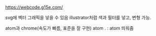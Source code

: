 
https://webcode.g15e.com/

svg에 벡터 그래픽을 넣을 수 있음
illustrator처럼 색과 필터를 넣고, 변형 가능.

atom과 chrome(속도가 빠름, 표준을 잘 구현)
atom . : atom 띄워줌
<!-- DOCTYPE>이 있어야 쿽스 모드로 실행 X
start(맥은 open) index.html



